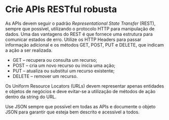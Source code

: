 # Crie APIs RESTful robusta

As APIs devem seguir o padrão _Representational State Transfer_ (REST), sempre que possível, utilizando o protocolo HTTP para manipulação de dados. Uma das vantagens do REST é que fornece uma estrutura para comunicar estados de erro. Utilize os HTTP Headers para passar informação adicional e os métodos GET, POST, PUT e DELETE, que indicam a ação a ser realizada.

* GET – recupera ou consulta um recurso;
* POST – cria um novo recurso ou inicia uma ação;
* PUT – atualiza ou substitui um recurso existente;
* DELETE – remover um recurso.

Os Uniform Resource Locators (URLs) devem representar apenas entidades e objetos de negócios e deve evitar-se a utilização de métodos de ação dentro da string do URL.

Use JSON sempre que possível em todas as APIs e documente o objeto JSON para garantir que esteja bem descrito e acessível a todos.


